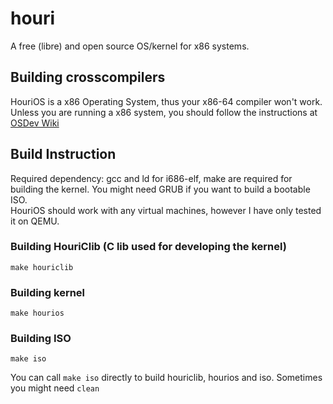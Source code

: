 # houri
A free (libre) and open source OS/kernel for x86 systems.
## Building crosscompilers
HouriOS is a x86 Operating System, thus your x86-64 compiler won't work.
Unless you are running a x86 system, you should follow the instructions at [OSDev Wiki](https://wiki.osdev.org/GCC_Cross-Compiler)
## Build Instruction
Required dependency: gcc and ld for i686-elf, make are required for building the kernel. You might need GRUB if you want to build a bootable ISO.\
HouriOS should work with any virtual machines, however I have only tested it on QEMU.
### Building HouriClib (C lib used for developing the kernel)
```
make houriclib
```
### Building kernel
```
make hourios
```
### Building ISO
```
make iso
```
You can call `make iso` directly to build houriclib, hourios and iso. Sometimes you might need `clean`

